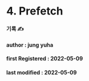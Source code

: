 # 4. Prefetch

**기록 ✍️**

#### author : jung yuha

#### **first Registered : 2022-05-09**

#### last modified : **2022-05-09**
